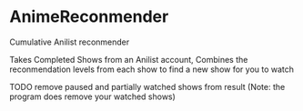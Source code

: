 # AnimeReconmender

Cumulative Anilist reconmender

Takes Completed Shows from an Anilist account, Combines the reconmendation levels from each show to find a new show for you to watch

TODO remove paused and partially watched shows from result (Note: the program does remove your watched shows)
